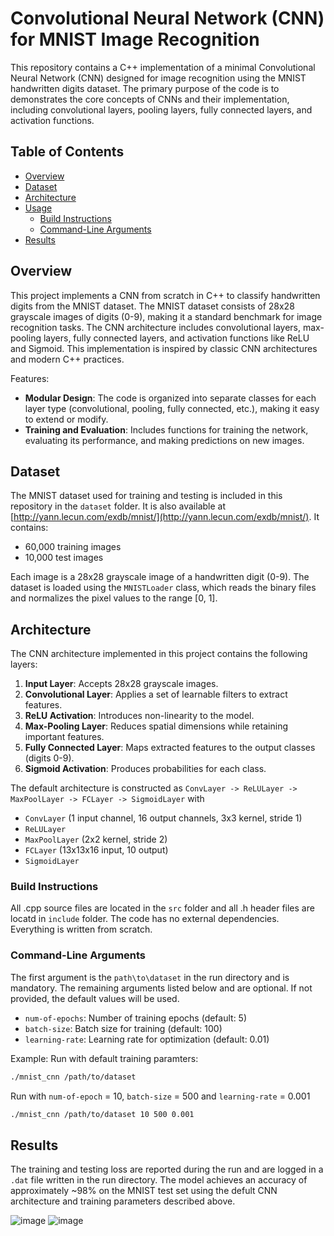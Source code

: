 # Convolutional Neural Network (CNN) for MNIST Image Recognition

This repository contains a C++ implementation of a minimal Convolutional Neural Network (CNN) designed for image recognition using the MNIST handwritten digits dataset. The primary purpose of the code is to demonstrates the core concepts of CNNs and their implementation, including convolutional layers, pooling layers, fully connected layers, and activation functions.

## Table of Contents

- [Overview](#overview)
- [Dataset](#dataset)
- [Architecture](#architecture)
- [Usage](#usage)
  - [Build Instructions](#build-instructions)
  - [Command-Line Arguments](#command-line-arguments)
- [Results](#results)

## Overview

This project implements a CNN from scratch in C++ to classify handwritten digits from the MNIST dataset. The MNIST dataset consists of 28x28 grayscale images of digits (0-9), making it a standard benchmark for image recognition tasks. The CNN architecture includes convolutional layers, max-pooling layers, fully connected layers, and activation functions like ReLU and Sigmoid. This implementation is inspired by classic CNN architectures and modern C++ practices.

Features:

- **Modular Design**: The code is organized into separate classes for each layer type (convolutional, pooling, fully connected, etc.), making it easy to extend or modify.
- **Training and Evaluation**: Includes functions for training the network, evaluating its performance, and making predictions on new images.

## Dataset

The MNIST dataset used for training and testing is included in this repository in the `dataset` folder. It is also available at [http://yann.lecun.com/exdb/mnist/](http://yann.lecun.com/exdb/mnist/). It contains:

- 60,000 training images
- 10,000 test images

Each image is a 28x28 grayscale image of a handwritten digit (0-9). The dataset is loaded using the `MNISTLoader` class, which reads the binary files and normalizes the pixel values to the range [0, 1].

## Architecture

The CNN architecture implemented in this project contains the following layers:

1. **Input Layer**: Accepts 28x28 grayscale images.
2. **Convolutional Layer**: Applies a set of learnable filters to extract features.
3. **ReLU Activation**: Introduces non-linearity to the model.
4. **Max-Pooling Layer**: Reduces spatial dimensions while retaining important features.
5. **Fully Connected Layer**: Maps extracted features to the output classes (digits 0-9).
6. **Sigmoid Activation**: Produces probabilities for each class.

The default architecture is constructed as `ConvLayer -> ReLULayer -> MaxPoolLayer -> FCLayer -> SigmoidLayer` with

- `ConvLayer` (1 input channel, 16 output channels, 3x3 kernel, stride 1)
- `ReLULayer`
- `MaxPoolLayer` (2x2 kernel, stride 2)
- `FCLayer` (13x13x16 input, 10 output)
- `SigmoidLayer`

### Build Instructions

All .cpp source files are located in the `src` folder and all .h header files are locatd in `include` folder. The code has no external dependencies. Everything is written from scratch.

### Command-Line Arguments

The first argument is the `path\to\dataset` in the run directory and is mandatory. The remaining arguments listed below and are optional. If not provided, the default values will be used. 
- `num-of-epochs`: Number of training epochs (default: 5)
- `batch-size`: Batch size for training (default: 100)
- `learning-rate`: Learning rate for optimization (default: 0.01)

Example: Run with default training paramters:

```bash
./mnist_cnn /path/to/dataset 
```
Run with `num-of-epoch` = 10, `batch-size` = 500 and `learning-rate` = 0.001
```bash
./mnist_cnn /path/to/dataset 10 500 0.001
```

## Results

The training and testing loss are reported during the run and are logged in a `.dat` file written in the run directory. The model achieves an accuracy of approximately ~98% on the MNIST test set using the defult CNN architecture and training parameters described above.

![image](https://github.com/user-attachments/assets/85e655ee-e04c-41d7-bee5-da27ebe83a04)
![image](https://github.com/user-attachments/assets/fd4df98c-92e7-42f5-95f6-2453a14bec0b)
